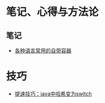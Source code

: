 # 笔记、心得与方法论
## 笔记
- [各种语言常用的自带容器](./lang_data.md)

# 技巧
- [提速技巧：java中哈希变为switch](./switch_java_speed.md)